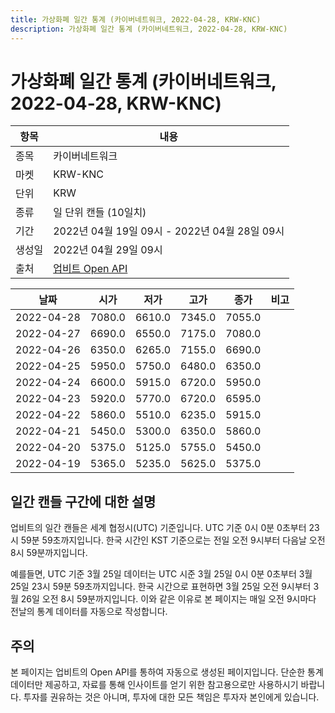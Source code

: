 ```yaml
---
title: 가상화폐 일간 통계 (카이버네트워크, 2022-04-28, KRW-KNC)
description: 가상화폐 일간 통계 (카이버네트워크, 2022-04-28, KRW-KNC)
---
```



가상화폐 일간 통계 (카이버네트워크, 2022-04-28, KRW-KNC)
===

|항목|내용|
|--|--|
|종목|카이버네트워크|
|마켓|KRW-KNC|
|단위|KRW|
|종류|일 단위 캔들 (10일치)|
|기간|2022년 04월 19일 09시 - 2022년 04월 28일 09시|
|생성일|2022년 04월 29일 09시|
|출처|[업비트 Open API](https://docs.upbit.com)|


|날짜|시가|저가|고가|종가|비고|
|--|--|--|--|--|--|
|2022-04-28|7080.0|6610.0|7345.0|7055.0|    |
|2022-04-27|6690.0|6550.0|7175.0|7080.0|    |
|2022-04-26|6350.0|6265.0|7155.0|6690.0|    |
|2022-04-25|5950.0|5750.0|6480.0|6350.0|    |
|2022-04-24|6600.0|5915.0|6720.0|5950.0|    |
|2022-04-23|5920.0|5770.0|6720.0|6595.0|    |
|2022-04-22|5860.0|5510.0|6235.0|5915.0|    |
|2022-04-21|5450.0|5300.0|6350.0|5860.0|    |
|2022-04-20|5375.0|5125.0|5755.0|5450.0|    |
|2022-04-19|5365.0|5235.0|5625.0|5375.0|    |


일간 캔들 구간에 대한 설명
---


업비트의 일간 캔들은 세계 협정시(UTC) 기준입니다. 
UTC 기준 0시 0분 0초부터 23시 59분 59초까지입니다. 
한국 시간인 KST 기준으로는 전일 오전 9시부터 다음날 오전 8시 59분까지입니다. 


예를들면, UTC 기준 3월 25일 데이터는 UTC 시준 3월 25일 0시 0분 0초부터 3월 25일 23시 59분 59초까지입니다. 
한국 시간으로 표현하면 3월 25일 오전 9시부터 3월 26일 오전 8시 59분까지입니다. 
이와 같은 이유로 본 페이지는 매일 오전 9시마다 전날의 통계 데이터를 자동으로 작성합니다. 


주의
---


본 페이지는 업비트의 Open API를 통하여 자동으로 생성된 페이지입니다. 
단순한 통계 데이터만 제공하고, 자료를 통해 인사이트를 얻기 위한 참고용으로만 사용하시기 바랍니다. 
투자를 권유하는 것은 아니며, 투자에 대한 모든 책임은 투자자 본인에게 있습니다. 
